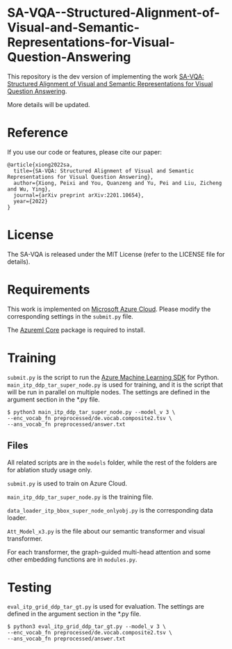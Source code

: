 # SA-VQA--Structured-Alignment-of-Visual-and-Semantic-Representations-for-Visual-Question-Answering

This repository is the dev version of implementing the work [SA-VQA: Structured Alignment of Visual and Semantic Representations for Visual Question Answering]([https://www.google.com](https://arxiv.org/pdf/2201.10654.pdf)). 

More details will be updated.

# Reference
If you use our code or features, please cite our paper:
```
@article{xiong2022sa,
  title={SA-VQA: Structured Alignment of Visual and Semantic Representations for Visual Question Answering},
  author={Xiong, Peixi and You, Quanzeng and Yu, Pei and Liu, Zicheng and Wu, Ying},
  journal={arXiv preprint arXiv:2201.10654},
  year={2022}
}
```

# License
The SA-VQA is released under the MIT License (refer to the LICENSE file for details).

# Requirements
This work is implemented on [Microsoft Azure Cloud](https://azure.microsoft.com/en-us/). Please modify the corresponding settings in the ```submit.py``` file.

The [Azureml Core](https://docs.microsoft.com/en-us/python/api/azureml-core/azureml.core?view=azure-ml-py) package is required to install.

# Training
```submit.py``` is the script to run the [Azure Machine Learning SDK](https://docs.microsoft.com/en-us/python/api/overview/azure/ml/?view=azure-ml-py) for Python.
```main_itp_ddp_tar_super_node.py``` is used for training, and it is the script that will be run in parallel on multiple nodes. The settings are defined in the argument section in the *.py file.

```
$ python3 main_itp_ddp_tar_super_node.py --model_v 3 \
--enc_vocab_fn preprocessed/de.vocab.composite2.tsv \
--ans_vocab_fn preprocessed/answer.txt
```

## Files
All related scripts are in the ```models``` folder, while the rest of the folders are for ablation study usage only.

```submit.py``` is used to train on Azure Cloud.

```main_itp_ddp_tar_super_node.py``` is the training file.

```data_loader_itp_bbox_super_node_onlyobj.py``` is the corresponding data loader.

```Att_Model_x3.py``` is the file about our semantic transformer and visual transformer.

For each transformer, the graph-guided multi-head attention and some other embedding functions are in ```modules.py```.

# Testing
```eval_itp_grid_ddp_tar_gt.py``` is used for evaluation. The settings are defined in the argument section in the *.py file.


```
$ python3 eval_itp_grid_ddp_tar_gt.py --model_v 3 \
--enc_vocab_fn preprocessed/de.vocab.composite2.tsv \
--ans_vocab_fn preprocessed/answer.txt
```
